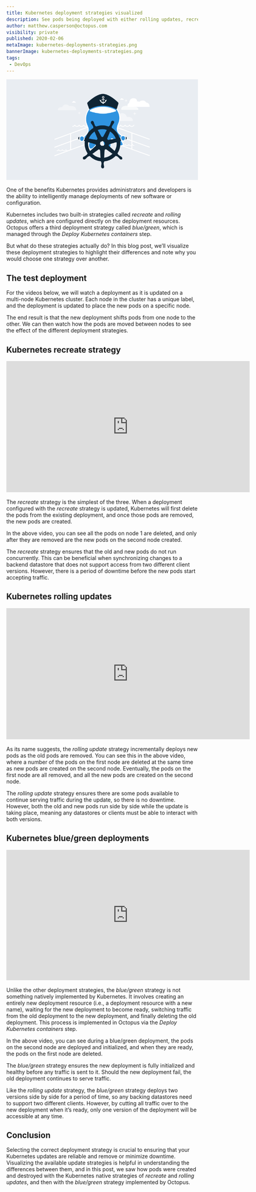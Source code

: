 ```yaml
---
title: Kubernetes deployment strategies visualized
description: See pods being deployed with either rolling updates, recreates, or blue/green deployments.
author: matthew.casperson@octopus.com
visibility: private
published: 2020-02-06
metaImage: kubernetes-deployments-strategies.png
bannerImage: kubernetes-deployments-strategies.png
tags:
 - DevOps
---
```


![Kubernetes deployment strategies](kubernetes-deployments-strategies.png)

One of the benefits Kubernetes provides administrators and developers is the ability to intelligently manage deployments of new software or configuration.

Kubernetes includes two built-in strategies called *recreate* and *rolling updates*, which are configured directly on the deployment resources. Octopus offers a third deployment strategy called *blue/green*, which is managed through the *Deploy Kubernetes containers* step.

But what do these strategies actually do? In this blog post, we’ll visualize these deployment strategies to highlight their differences and note why you would choose one strategy over another.

## The test deployment

For the videos below, we will watch a deployment as it is updated on a multi-node Kubernetes cluster. Each node in the cluster has a unique label, and the deployment is updated to place the new pods on a specific node.

The end result is that the new deployment shifts pods from one node to the other. We can then watch how the pods are moved between nodes to see the effect of the different deployment strategies.

## Kubernetes recreate strategy

<iframe src="https://fast.wistia.net/embed/iframe/1naw15ylem" title="recreate Video" allowtransparency="true" frameborder="0" scrolling="no" class="wistia_embed" name="wistia_embed" allowfullscreen mozallowfullscreen webkitallowfullscreen oallowfullscreen msallowfullscreen width="640" height="344" qualityMin="720"></iframe>
<script src="https://fast.wistia.net/assets/external/E-v1.js" async></script>

The *recreate* strategy is the simplest of the three. When a deployment configured with the *recreate* strategy is updated, Kubernetes will first delete the pods from the existing deployment, and once those pods are removed, the new pods are created.

In the above video, you can see all the pods on node 1 are deleted, and only after they are removed are the new pods on the second node created.

The *recreate* strategy ensures that the old and new pods do not run concurrently. This can be beneficial when synchronizing changes to a backend datastore that does not support access from two different client versions. However, there is a period of downtime before the new pods start accepting traffic.

## Kubernetes rolling updates

<iframe src="https://fast.wistia.net/embed/iframe/5p253x9845" title="rollingupdate Video" allowtransparency="true" frameborder="0" scrolling="no" class="wistia_embed" name="wistia_embed" allowfullscreen mozallowfullscreen webkitallowfullscreen oallowfullscreen msallowfullscreen width="640" height="344" qualityMin="720"></iframe>
<script src="https://fast.wistia.net/assets/external/E-v1.js" async></script>

As its name suggests, the *rolling update* strategy incrementally deploys new pods as the old pods are removed. You can see this in the above video, where a number of the pods on the first node are deleted at the same time as new pods are created on the second node. Eventually, the pods on the first node are all removed, and all the new pods are created on the second node.

The *rolling update* strategy ensures there are some pods available to continue serving traffic during the update, so there is no downtime. However, both the old and new pods run side by side while the update is taking place, meaning any datastores or clients must be able to interact with both versions.

## Kubernetes blue/green deployments

<iframe src="https://fast.wistia.net/embed/iframe/445p3d8nyb" title="bluegreen Video" allowtransparency="true" frameborder="0" scrolling="no" class="wistia_embed" name="wistia_embed" allowfullscreen mozallowfullscreen webkitallowfullscreen oallowfullscreen msallowfullscreen width="640" height="342" qualityMin="720"></iframe>
<script src="https://fast.wistia.net/assets/external/E-v1.js" async></script>

Unlike the other deployment strategies, the *blue/green* strategy is not something natively implemented by Kubernetes. It involves creating an entirely new deployment resource (i.e., a deployment resource with a new name), waiting for the new deployment to become ready, switching traffic from the old deployment to the new deployment, and finally deleting the old deployment. This process is implemented in Octopus via the *Deploy Kubernetes containers* step.

In the above video, you can see during a blue/green deployment, the pods on the second node are deployed and initialized, and when they are ready, the pods on the first node are deleted.

The *blue/green* strategy ensures the new deployment is fully initialized and healthy before any traffic is sent to it. Should the new deployment fail, the old deployment continues to serve traffic.

Like the *rolling update* strategy, the *blue/green* strategy deploys two versions side by side for a period of time, so any backing datastores need to support two different clients. However, by cutting all traffic over to the new deployment when it’s ready, only one version of the deployment will be accessible at any time.

## Conclusion

Selecting the correct deployment strategy is crucial to ensuring that your Kubernetes updates are reliable and remove or minimize downtime. Visualizing the available update strategies is helpful in understanding the differences between them, and in this post, we saw how pods were created and destroyed with the Kubernetes native strategies of *recreate* and *rolling updates*, and then with the *blue/green* strategy implemented by Octopus.
